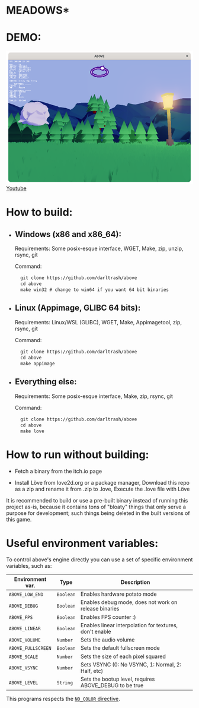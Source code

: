 # MEADOWS*

# DEMO:
![banner](./screenshot.png)
[Youtube](https://youtu.be/sVQhsT1TEOA)

# How to build:
- ## Windows (x86 and x86_64):
    Requirements: Some posix-esque interface, WGET, Make, zip, unzip, rsync, git

    Command:

        git clone https://github.com/darltrash/above
        cd above
        make win32 # change to win64 if you want 64 bit binaries

- ## Linux (Appimage, GLIBC 64 bits):
    Requirements: Linux/WSL (GLIBC), WGET, Make, Appimagetool, zip, rsync, git

    Command:

        git clone https://github.com/darltrash/above
        cd above
        make appimage

- ## Everything else:
    Requirements: Some posix-esque interface, Make, zip, rsync, git

    Command:

        git clone https://github.com/darltrash/above
        cd above
        make love

# How to run without building:
- Fetch a binary from the itch.io page

- Install Löve from love2d.org or a package manager, 
    Download this repo as a zip and rename it from .zip to .love,
    Execute the .love file with Löve

It is recommended to build or use a pre-built binary instead of
running this project as-is, because it contains tons of "bloaty"
things that only serve a purpose for development; such things
being deleted in the built versions of this game.

# Useful environment variables:
To control above's engine directly you can use a set of specific
environment variables, such as:

| Environment var.   | Type      | Description                                             |
|--------------------|-----------|---------------------------------------------------------|
| `ABOVE_LOW_END   ` | `Boolean` | Enables hardware potato mode                            |    
| `ABOVE_DEBUG     ` | `Boolean` | Enables debug mode, does not work on release binaries   |       
| `ABOVE_FPS       ` | `Boolean` | Enables FPS counter :)                                  |      
| `ABOVE_LINEAR    ` | `Boolean` | Enables linear interpolation for textures, don't enable |
| `ABOVE_VOLUME    ` | `Number ` | Sets the audio volume                                   |     
| `ABOVE_FULLSCREEN` | `Boolean` | Sets the default fullscreen mode                        |         
| `ABOVE_SCALE     ` | `Number ` | Sets the size of each pixel squared                     |     
| `ABOVE_VSYNC     ` | `Number ` | Sets VSYNC (0: No VSYNC, 1: Normal, 2: Half, etc)       |
| `ABOVE_LEVEL     ` | `String ` | Sets the bootup level, requires ABOVE_DEBUG to be true  |

This programs respects the [`NO_COLOR` directive](https://no-color.org/).